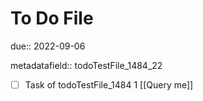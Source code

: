 # To Do File

due:: 2022-09-06

metadatafield:: todoTestFile_1484_22

- [ ] Task of todoTestFile_1484 1 [[Query me]]
